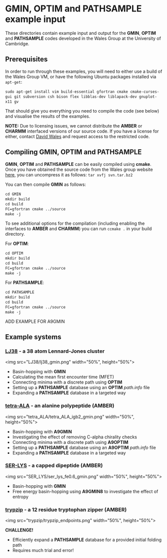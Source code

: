 # GMIN, OPTIM and PATHSAMPLE example input
These directories contain example input and output for the **GMIN**, **OPTIM** and **PATHSAMPLE** codes developed in the Wales Group at the University of Cambridge.

## Prerequisites

In order to run through these examples, you will need to either use a build of the Wales Group VM, or have the following Ubuntu packages installed via `apt-get`:

```
sudo apt-get install vim build-essential gfortran cmake cmake-curses-gui git subversion csh bison flex libblas-dev liblapack-dev gnuplot-x11 gv
```

That should give you everything you need to compile the code (see below) and visualise the results of the examples.

**NOTE:** Due to licensing issues, we cannot distribute the **AMBER** or **CHARMM** interfaced versions of our source code. If you have a license for either, contact
[David Wales](mailto:dw34@cam.ac.uk) and request access to the restricted code.

## Compiling GMIN, OPTIM and PATHSAMPLE

**GMIN**, **OPTIM** and **PATHSAMPLE** can be easily compiled using **cmake**. Once you have obtained the source code from the Wales group website 
[here](http://www-wales.ch.cam.ac.uk/svn.tar.bz2), you can uncompress it as follows: `tar xvfj svn.tar.bz2`

You can then compile **GMIN** as follows:

```
cd GMIN
mkdir build
cd build
FC=gfortran cmake ../source
make -j
```

To see additional options for the compilation (including enabling the interfaces to **AMBER** and **CHARMM**) you can run ``ccmake .`` in your build directory.

For **OPTIM**:

```
cd OPTIM
mkdir build
cd build
FC=gfortran cmake ../source
make -j
```

For **PATHSAMPLE**:

```
cd PATHSAMPLE
mkdir build
cd build
FC=gfortran cmake ../source
make -j
```

ADD EXAMPLE FOR A9GMIN

## Example systems

### [LJ38](./LJ38) - a 38 atom Lennard-Jones cluster
<img src="LJ38/lj38_gmin.png" width="50%", height="50%">
- Basin-hopping with **GMIN**
- Calculating the mean first encounter time (MFET)
- Connecting minima with a discrete path using **OPTIM**
- Setting up a **PATHSAMPLE** database using an **OPTIM** *path.info* file
- Expanding a **PATHSAMPLE** database in a targeted way

### [tetra-ALA](./tetra_ALA) - an alanine polypeptide (AMBER)
<img src="tetra_ALA/tetra_ALA_igb2_gmin.png" width="50%", height="50%">
- Basin-hopping with **A9GMIN**
- Investigating the effect of removing C-alpha chirality checks 
- Connecting minima with a discrete path using **A9OPTIM**
- Setting up a **PATHSAMPLE** database using an **A9OPTIM** *path.info* file
- Expanding a **PATHSAMPLE** database in a targeted way

### [SER-LYS](./SER_LYS) - a capped dipeptide (AMBER)
<img src="SER_LYS/ser_lys_fe0.6_gmin.png" width="50%", height="50%">

- Basin-hopping with **GMIN**
- Free energy basin-hopping using **A9GMIN8** to investigate the effect of entropy

### [trypzip](./trypzip) - a 12 residue tryptophan zipper (AMBER)
<img src="trypzip/trypzip_endpoints.png" width="50%", height="50%">

**CHALLENGE!**

- Efficiently expand a **PATHSAMPLE** database for a provided initial folding path
- Requires much trial and error! 
